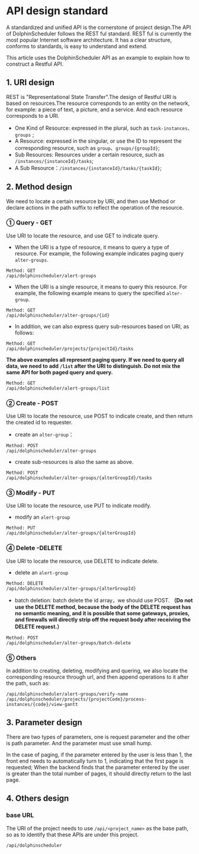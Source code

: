 # API design standard
A standardized and unified API is the cornerstone of project design.The API of DolphinScheduler follows the REST ful standard. REST ful is currently the most popular Internet software architecture. It has a clear structure, conforms to standards, is easy to understand and extend.

This article uses the DolphinScheduler API as an example to explain how to construct a Restful API.

## 1. URI design
REST is "Representational State Transfer".The design of Restful URI is based on resources.The resource corresponds to an entity on the network, for example: a piece of text, a picture, and a service. And each resource corresponds to a URI.

+ One Kind of Resource: expressed in the plural, such as `task-instances`、`groups` ;
+ A Resource: expressed in the singular, or use the ID to represent the corresponding resource, such as `group`、`groups/{groupId}`;
+ Sub Resources: Resources under a certain resource, such as `/instances/{instanceId}/tasks`;
+ A Sub Resource：`/instances/{instanceId}/tasks/{taskId}`;

## 2. Method design
We need to locate a certain resource by URI, and then use Method or declare actions in the path suffix to reflect the operation of the resource.

### ① Query - GET
Use URI to locate the resource, and use GET to indicate query.

+ When the URI is a type of resource, it means to query a type of resource. For example, the following example indicates paging query `alter-groups`.
```
Method: GET
/api/dolphinscheduler/alert-groups
```

+ When the URI is a single resource, it means to query this resource. For example, the following example means to query the specified `alter-group`.
```
Method: GET
/api/dolphinscheduler/alter-groups/{id}
```

+ In addition, we can also express query sub-resources based on URI, as follows:
```
Method: GET
/api/dolphinscheduler/projects/{projectId}/tasks
```

**The above examples all represent paging query. If we need to query all data, we need to add `/list` after the URI to distinguish. Do not mix the same API for both paged query and query.**
```
Method: GET
/api/dolphinscheduler/alert-groups/list
```

### ② Create - POST
Use URI to locate the resource, use POST to indicate create, and then return the created id to requester.

+ create an `alter-group`：

```
Method: POST
/api/dolphinscheduler/alter-groups
```

+ create sub-resources is also the same as above.
```
Method: POST
/api/dolphinscheduler/alter-groups/{alterGroupId}/tasks
```

### ③ Modify - PUT
Use URI to locate the resource, use PUT to indicate modify.
+ modify an `alert-group`
```
Method: PUT
/api/dolphinscheduler/alter-groups/{alterGroupId}
```

### ④ Delete -DELETE
Use URI to locate the resource, use DELETE to indicate delete.

+ delete an `alert-group`
```
Method: DELETE
/api/dolphinscheduler/alter-groups/{alterGroupId}
```

+ batch deletion: batch delete the id array，we should use POST. **（Do not use the DELETE method, because the body of the DELETE request has no semantic meaning, and it is possible that some gateways, proxies, and firewalls will directly strip off the request body after receiving the DELETE request.）**
```
Method: POST
/api/dolphinscheduler/alter-groups/batch-delete
```

### ⑤ Others
In addition to creating, deleting, modifying and quering, we also locate the corresponding resource through url, and then append operations to it after the path, such as:
```
/api/dolphinscheduler/alert-groups/verify-name
/api/dolphinscheduler/projects/{projectCode}/process-instances/{code}/view-gantt
```

## 3. Parameter design
There are two types of parameters, one is request parameter and the other is path parameter. And the parameter must use small hump.

In the case of paging, if the parameter entered by the user is less than 1, the front end needs to automatically turn to 1, indicating that the first page is requested; When the backend finds that the parameter entered by the user is greater than the total number of pages, it should directly return to the last page.

## 4. Others design
### base URL
The URI of the project needs to use `/api/<project_name>` as the base path, so as to identify that these APIs are under this project.
```
/api/dolphinscheduler
```
